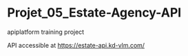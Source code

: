 # Projet_05_Estate-Agency-API

apiplatform training project

API accessible at https://estate-api.kd-vlm.com/
